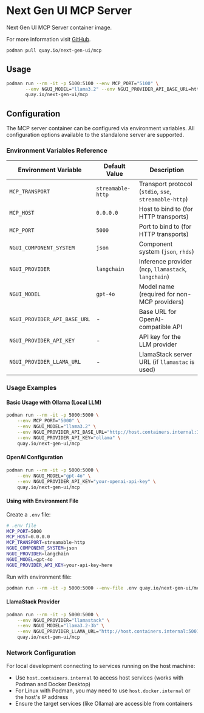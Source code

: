 # Next Gen UI MCP Server

Next Gen UI MCP Server container image.

For more information visit [GitHub](https://github.com/RedHat-UX/next-gen-ui-agent).

```sh
podman pull quay.io/next-gen-ui/mcp
```

## Usage

```sh
podman run --rm -it -p 5100:5100 --env MCP_PORT="5100" \
       --env NGUI_MODEL="llama3.2" --env NGUI_PROVIDER_API_BASE_URL=http://host.containers.internal:11434 --env NGUI_PROVIDER_API_KEY="ollama" \
       quay.io/next-gen-ui/mcp
```

## Configuration

The MCP server container can be configured via environment variables. All configuration options available to the standalone server are supported.

### Environment Variables Reference

| Environment Variable         | Default Value     | Description                                            |
| ---------------------------- | ----------------- | ------------------------------------------------------ |
| `MCP_TRANSPORT`              | `streamable-http` | Transport protocol (`stdio`, `sse`, `streamable-http`) |
| `MCP_HOST`                   | `0.0.0.0`         | Host to bind to (for HTTP transports)                  |
| `MCP_PORT`                   | `5000`            | Port to bind to (for HTTP transports)                  |
| `NGUI_COMPONENT_SYSTEM`      | `json`            | Component system (`json`, `rhds`)                      |
| `NGUI_PROVIDER`              | `langchain`       | Inference provider (`mcp`, `llamastack`, `langchain`)  |
| `NGUI_MODEL`                 | `gpt-4o`          | Model name (required for non-MCP providers)            |
| `NGUI_PROVIDER_API_BASE_URL` | -                 | Base URL for OpenAI-compatible API                     |
| `NGUI_PROVIDER_API_KEY`      | -                 | API key for the LLM provider                           |
| `NGUI_PROVIDER_LLAMA_URL`    | -                 | LlamaStack server URL (if `llamastac` is used)         |

### Usage Examples

#### Basic Usage with Ollama (Local LLM)
```bash
podman run --rm -it -p 5000:5000 \
    --env MCP_PORT="5000" \
    --env NGUI_MODEL="llama3.2" \
    --env NGUI_PROVIDER_API_BASE_URL="http://host.containers.internal:11434/v1" \
    --env NGUI_PROVIDER_API_KEY="ollama" \
    quay.io/next-gen-ui/mcp
```

#### OpenAI Configuration
```bash
podman run --rm -it -p 5000:5000 \
    --env NGUI_MODEL="gpt-4o" \
    --env NGUI_PROVIDER_API_KEY="your-openai-api-key" \
    quay.io/next-gen-ui/mcp
```

#### Using with Environment File
Create a `.env` file:
```bash
# .env file
MCP_PORT=5000
MCP_HOST=0.0.0.0
MCP_TRANSPORT=streamable-http
NGUI_COMPONENT_SYSTEM=json
NGUI_PROVIDER=langchain
NGUI_MODEL=gpt-4o
NGUI_PROVIDER_API_KEY=your-api-key-here
```

Run with environment file:
```bash
podman run --rm -it -p 5000:5000 --env-file .env quay.io/next-gen-ui/mcp
```

#### LlamaStack Provider
```bash
podman run --rm -it -p 5000:5000 \
    --env NGUI_PROVIDER="llamastack" \
    --env NGUI_MODEL="llama3.2-3b" \
    --env NGUI_PROVIDER_LLAMA_URL="http://host.containers.internal:5001" \
    quay.io/next-gen-ui/mcp
```

### Network Configuration

For local development connecting to services running on the host machine:
- Use `host.containers.internal` to access host services (works with Podman and Docker Desktop)
- For Linux with Podman, you may need to use `host.docker.internal` or the host's IP address
- Ensure the target services (like Ollama) are accessible from containers
